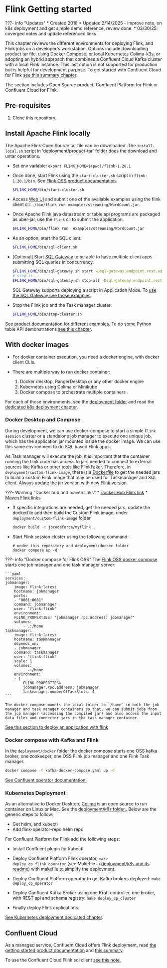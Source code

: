 # Flink Getting started

???- info "Updates"
    * Created 2018 
    * Updated 2/14/2025 - improve note, on k8s deployment and get simple demo reference, review done. 
    * 03/30/25: coverged notes and update referenced links

This chapter reviews the different environments for deploying Flink, and Flink jobs on a developer's workstation. Options include  downloading product tar file, using Docker Compose, or local Kubernetes Colima-k3s, or adopting an hybrid approach that combines a Confluent Cloud Kafka cluster with a local Flink instance. This last option is not supported for production but is helpful for development purpose. To get started with Confluent Cloud for Flink [see this summary chapter](../techno/ccloud-flink.md).

The section includes Open Source product, Confluent Platform for Flink or Confluent Cloud for Flink.

## Pre-requisites

1. Clone this repository.

## Install Apache Flink locally

The Apache Flink Open Source tar file can be downloaded. The `install-local.sh` script in 'deployment/product-tar` folder does the download and untar operations.

* Set env variable: `export FLINK_HOME=$(pwd)/flink-1.20.1`

* Once done, start Flink using the `start-cluster.sh` script in `flink-1.20.1/bin`. See [Flink OSS product documentation](https://nightlies.apache.org/flink/flink-docs-release-1.20/docs/try-flink/local_installation/).

    ```sh
    $FLINK_HOME/bin/start-cluster.sh
    ```

* Access [Web UI](http://localhost:8081/#/overview) and submit one of the available examples using the flink client cli: `./bin/flink run examples/streaming/WordCount.jar`.
* Once Apache Flink java datastream or table api programs are packaged as uber-jar, use the `flink` cli to submit the application.

    ```sh
    $FLINK_HOME/bin/flink run  examples/streaming/WordCount.jar
    ```

* As an option, start the SQL client:

    ```sh
    $FLINK_HOME/bin/sql-client.sh
    ```

* [Optional] Start [SQL Gateway](https://nightlies.apache.org/flink/flink-docs-release-2.0/docs/dev/table/sql-gateway/overview/) to be able to have multiple client apps submitting SQL queries in concurrency.

    ```sh
    $FLINK_HOME/bin/sql-gateway.sh start -Dsql-gateway.endpoint.rest.address=localhost
    # stop it
    $FLINK_HOME/bin/sql-gateway.sh stop-all -Dsql-gateway.endpoint.rest.address=localhost
    ```

    SQL Gateway supports deploying a script in Application Mode. To [use the SQL Gateway see those examples]()

* Stop the Flink job and the Task manager cluster:

    ```sh
    $FLINK_HOME/bin/stop-cluster.sh
    ```

See [product documentation for different examples](https://nightlies.apache.org/flink/flink-docs-release-1.20/docs/try-flink/datastream/). To do some Python table API demonstrations [see this chapter](./table-api.md/#python).

## With docker images

* For docker container execution, you need a docker engine, with docker client CLIs. 
* There are multiple way to run docker container: 

    1. Docker desktop, RangerDesktop or any other docker engine
    1. Kubernetes using Colima or Minikube
    1. Docker compose to orchestrate multiple containers

For each of those environments, see the [deployment folder](https://github.com/jbcodeforce/flink-studies/blob/master/deployment/) and read the [dedicated k8s deployment chapter](./k8s-deploy.md).

### Docker Desktop and Compose

During development, we can use docker-compose to start a simple `Flink session` cluster or a standalone job manager to execute one unique job, which has the application jar mounted inside the docker image. We can use this same environment to do SQL based Flink apps. 

As Task manager will execute the job, it is important that the container running the flink code has access to jars needed to connect to external sources like Kafka or other tools like FlinkFaker. Therefore, in `deployment/custom-flink-image`, there is a [Dockerfile](https://github.com/jbcodeforce/flink-studies/blob/master/deployment/custom-flink-image/Dockerfile) to get the needed jars to build a custom Flink image that may be used for Taskmanager and SQL client. Always update the jar version with new [Flink version](https://hub.docker.com/_/flink).

???- Warning "Docker hub and maven links"
    * [Docker Hub Flink link](https://hub.docker.com/_/flink)
    * [Maven Flink links](https://repo.maven.apache.org/maven2/org/apache/flink/)

* If specific integrations are needed, get the needed jars, update the dockerfile and then build the Custom Flink image, under `deployment/custom-flink-image` folder

    ```sh
    docker build -t jbcodeforce/myflink .
    ```

* Start Flink session cluster using the following command: 

    ```shell
    # under this repository and deployment/docker folder
    docker compose up -d
    ```

???- info "Docker compose for Flink OSS"
    The [Flink OSS docker compose](https://github.com/jbcodeforce/flink-studies/blob/master/deployment/docker/flink-oss-docker-compose.yaml) starts one job manager and one task manager server:

    ```yaml
    services:
    jobmanager:
        image: flink:latest
        hostname: jobmanager
        ports:
        - "8081:8081"
        command: jobmanager
        user: "flink:flink"
        environment:
        FLINK_PROPERTIES: "jobmanager.rpc.address: jobmanager"
        volumes:  
            - .:/home
    taskmanager:
        image: flink:latest 
        hostname: taskmanager
        depends_on:
        - jobmanager
        command: taskmanager
        user: "flink:flink"
        scale: 1
        volumes:
            - .:/home
        environment:
        - |
            FLINK_PROPERTIES=
            jobmanager.rpc.address: jobmanager
            taskmanager.numberOfTaskSlots: 4
    ```

    The docker compose mounts the local folder to `/home` in both the job manager and task manager containers so that, we can submit jobs from the job manager (accessing the compiled jar) and also access the input data files and connector jars in the task manager container.

[See this section to deploy an application with flink]()

### Docker compose with Kafka and Flink

In the `deployment/docker` folder the docker compose starts one OSS kafka broker, one zookeeper, one OSS Flink job manager and one Flink Task manager.

```sh
docker compose -f kafka-docker-compose.yaml up -d
```

[See Confluent operator documentation.](https://docs.confluent.io/operator/current/co-prepare.html)

### Kubernetes Deployment

As an alternative to Docker Desktop, [Colima](https://github.com/abiosoft/colima) is an open source to run container on Linux or Mac.  See the [deployment/k8s folder.](https://github.com/jbcodeforce/flink-studies/tree/master/deployment/k8s). Below are the generic steps to follow:

* Get helm, and kubectl
* Add flink-operator-repo helm repo

For Confluent Platform for Flink add the following steps:
* Install Confluent plugin for kubectl
* Deploy Confluent Platform Flink operator, `make deploy_cp_flink_operator`  (see Makefile in [deployment/k8s and its readme](https://github.com/jbcodeforce/flink-studies/tree/master/deployment/k8s)) with  makefile to simplify the deployment.
* Deploy Confluent Platform operator to get Kafka brokers deployed: `make deploy_cp_operator`
* Deploy Confluent Kafka Broker using one Kraft controller, one broker, with REST api and schema registry: `make deploy_cp_cluster`


* Finally deploy Flink applications.

[See Kubernetes deployment dedicated chapter](./k8s-deploy.md).

## Confluent Cloud

As a managed service, Confluent Cloud offers Flink deployment, read [the getting started product documentation](https://docs.confluent.io/cloud/current/get-started/index.html) and [this summary](../techno/ccloud-flink.md).

To use the Confluent Cloud Flink sql client [see this note.](https://docs.confluent.io/confluent-cli/current/command-reference/flink/confluent_flink_shell.html)

